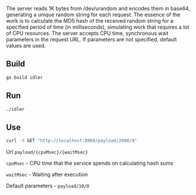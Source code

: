 The server reads 1K bytes from /dev/urandom and encodes them in base64, generating a unique random string for each request.
The essence of the work is to calculate the MD5 hash of the received random string for a specified period of time (in milliseconds), simulating work that requires a lot of CPU resources.
The server accepts CPU time, synchronous wait parameters in the request URL. If parameters are not specified, default values are used.

## Build
```bash
go build idler
```

## Run
```bash
./idler
```

## Use
```bash
curl -X GET "http://localhost:8080/payload/2000/0"
```

Url `payload/{cpuMsec}/{waitMsec}`

`cpuMsec` - CPU time that the service spends on calculating hash sums

`waitMsec` - Waiting after execution

Default parameters - `payload/10/0`






